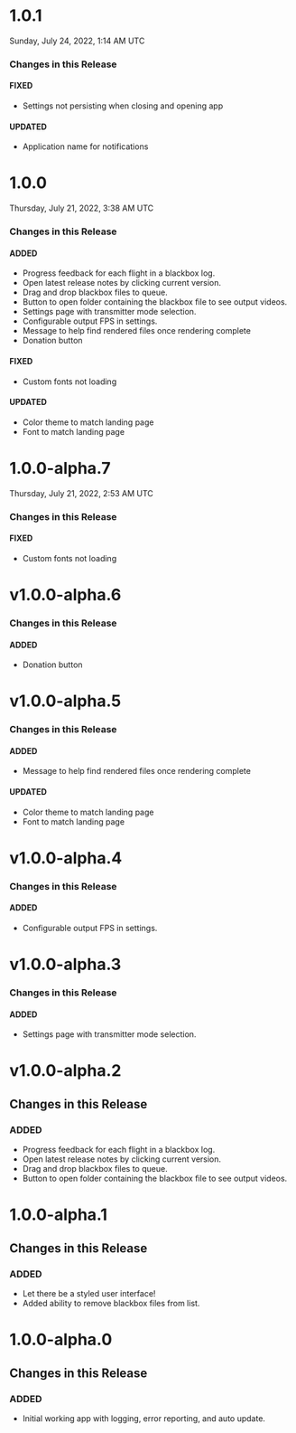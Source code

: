 # 1.0.1
Sunday, July 24, 2022, 1:14 AM UTC
### Changes in this Release
#### FIXED
* Settings not persisting when closing and opening app
#### UPDATED
* Application name for notifications


# 1.0.0
Thursday, July 21, 2022, 3:38 AM UTC
### Changes in this Release
#### ADDED
* Progress feedback for each flight in a blackbox log.
* Open latest release notes by clicking current version.
* Drag and drop blackbox files to queue.
* Button to open folder containing the blackbox file to see output videos.
* Settings page with transmitter mode selection.
* Configurable output FPS in settings.
* Message to help find rendered files once rendering complete
* Donation button
#### FIXED
* Custom fonts not loading
#### UPDATED
* Color theme to match landing page
* Font to match landing page


# 1.0.0-alpha.7
Thursday, July 21, 2022, 2:53 AM UTC
### Changes in this Release
#### FIXED
* Custom fonts not loading


# v1.0.0-alpha.6
### Changes in this Release
#### ADDED
* Donation button


# v1.0.0-alpha.5
### Changes in this Release
#### ADDED
* Message to help find rendered files once rendering complete
#### UPDATED
* Color theme to match landing page
* Font to match landing page


# v1.0.0-alpha.4
### Changes in this Release
#### ADDED
* Configurable output FPS in settings.


# v1.0.0-alpha.3
### Changes in this Release
#### ADDED
* Settings page with transmitter mode selection.


# v1.0.0-alpha.2
## Changes in this Release
### ADDED
* Progress feedback for each flight in a blackbox log.
* Open latest release notes by clicking current version.
* Drag and drop blackbox files to queue.
* Button to open folder containing the blackbox file to see output videos.


# 1.0.0-alpha.1
## Changes in this Release
### ADDED
* Let there be a styled user interface!
* Added ability to remove blackbox files from list.


# 1.0.0-alpha.0
## Changes in this Release
### ADDED
* Initial working app with logging, error reporting, and auto update.